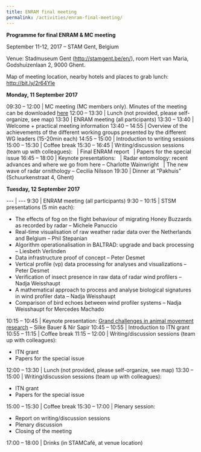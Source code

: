 ```yaml
---
title: ENRAM final meeting
permalink: /activities/enram-final-meeting/
---
```


<style>
  .table td:first-of-type {
    width: 20%;
  }
</style>

**Programme for final ENRAM & MC meeting**

September 11-12, 2017 – STAM Gent, Belgium

Venue: Stadmuseum Gent (<http://stamgent.be/en/>), room Hert van Maria, Godshuizenlaan 2, 9000 Ghent.

Map of meeting location, nearby hotels and places to grab lunch: <http://bit.ly/2r64Yle>

**Monday, 11 September 2017**

09:30 – 12:00 | MC meeting (MC members only). Minutes of the meeting can be downloaded [here](/assets/documents/Cost-Action-ES1305_minutes-of-Ghent-MC-meeting_Sep-2017.pdf)
12:00 – 13:30 | Lunch (not provided, please self-organize, see map)
13:30 | ENRAM meeting (all participants)
13:30 – 13:40 | Welcome + practical meeting information
13:40 – 14:55 | Overview of the achievements of the different working groups presented by the different WG leaders (15-20min each)
14:55 – 15:00 | Introduction to writing sessions
15:00 – 15:30 | Coffee break
15:30 – 16:45 | Writing/discussion sessions (team up with colleagues):
&nbsp; | Final ENRAM report
&nbsp; | Papers for the special issue
16:45 – 18:00 | Keynote presentations:
&nbsp; | Radar entomology: recent advances and where we go from here – Charlotte Wainwright
&nbsp; | The new wave of radar ornithology – Cecilia Nilsson
19:30 | Dinner at "Pakhuis" (Schuurkenstraat 4, Ghent)

**Tuesday, 12 September 2017**

--- | ---
9:30 | ENRAM meeting (all participants)
9:30 – 10:15 | STSM presentations (5 min each):<ul><li>The effects of fog on the flight behaviour of migrating Honey Buzzards as recorded by radar – Michele Panuccio</li><li>Real-time visualisation of raw weather radar data over the Netherlands and Belgium – Phil Stepanian</li><li>Algorithm operationalisation in BALTRAD: upgrade and back processing – Liesbeth Verlinden</li><li>Data infrastructure proof of concept – Peter Desmet</li><li>Vertical profile (vp) data processing for analyses and visualizations – Peter Desmet</li><li>Verification of insect presence in raw data of radar wind profilers – Nadja Weisshaupt</li><li>A mathematical approach to process and analyse biological signatures in wind profiler data – Nadja Weisshaupt</li><li>Comparison of bird echoes between wind profiler systems – Nadja Weisshaupt for Mercedes Machado</li></ul>
10:15 – 10:45 | Keynote presentation: [Grand challenges in animal movement research](/assets/documents/2017-ENRAM-Meeting-Ghent-SilkeNir_lowres.pdf) – Silke Bauer & Nir Sapir
10:45 – 10:55 | Introduction to ITN grant
10:55 – 11:15 | Coffee break
11:15 – 12:00 | Writing/discussion sessions (team up with colleagues):<ul><li>ITN grant</li><li>Papers for the special issue</li></ul>
12:00 – 13:30 | Lunch (not provided, please self-organize, see map)
13:30 – 15:00 | Writing/discussion sessions (team up with colleagues):<ul><li>ITN grant</li><li>Papers for the special issue</li></ul>
15:00 – 15:30 | Coffee break
15:30 – 17:00 | Plenary session:<ul><li>Report on writing/discussion sessions</li><li>Plenary discussion</li><li>Closing of the meeting</li></ul>
17:00 – 18:00 | Drinks (in STAMCafé, at venue location)

